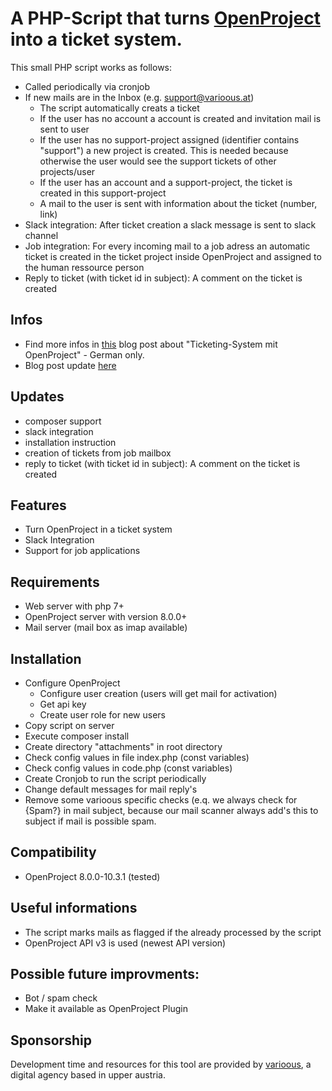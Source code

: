 # A PHP-Script that turns [OpenProject](https://www.openproject.org/) into a ticket system.
This small PHP script works as follows:
* Called periodically via cronjob
* If new mails are in the Inbox (e.g. support@varioous.at)
  * The script automatically creats a ticket
  * If the user has no account a account is created and invitation mail is sent to user 
  * If the user has no support-project assigned (identifier contains "support") a new project is created. This is needed because otherwise the user would see the support tickets of other projects/user
  * If the user has an account and a support-project, the ticket is created in this support-project
  * A mail to the user is sent with information about the ticket (number, link)
* Slack integration: After ticket creation a slack message is sent to slack channel
* Job integration: For every incoming mail to a job adress an automatic ticket is created in the ticket project inside OpenProject and assigned to the human ressource person
* Reply to ticket (with ticket id in subject): A comment on the ticket is created

## Infos
* Find more infos in [this](https://varioous.at/blog/ticketing-system-mit-openproject/) blog post about "Ticketing-System mit OpenProject" - German only.
* Blog post update [here](https://varioous.at/blog/ticketing-system-mit-openproject-update/)

## Updates
* composer support
* slack integration
* installation instruction
* creation of tickets from job mailbox
* reply to ticket (with ticket id in subject): A comment on the ticket is created

## Features
* Turn OpenProject in a ticket system
* Slack Integration
* Support for job applications

## Requirements
* Web server with php 7+
* OpenProject server with version 8.0.0+
* Mail server (mail box as imap available)

## Installation
* Configure OpenProject 
  * Configure user creation (users will get mail for activation)
  * Get api key
  * Create user role for new users
* Copy script on server
* Execute composer install
* Create directory "attachments" in root directory
* Check config values in file index.php (const variables)
* Check config values in code.php (const variables)
* Create Cronjob to run the script periodically
* Change default messages for mail reply's
* Remove some varioous specific checks (e.q. we always check for {Spam?} in mail subject, because our mail scanner always add's this to subject if mail is possible spam.

## Compatibility
* OpenProject 8.0.0-10.3.1 (tested)

## Useful informations
* The script marks mails as flagged if the already processed by the script
* OpenProject API v3 is used (newest API version)

## Possible future improvments:
* Bot / spam check
* Make it available as OpenProject Plugin

## Sponsorship
Development time and resources for this tool are provided by [varioous](https://varioous.at/), a digital agency based in upper austria.
